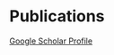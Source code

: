 # Publications

[Google Scholar Profile](https://scholar.google.com/citations?user=3ygGp74AAAAJ&hl=en)

